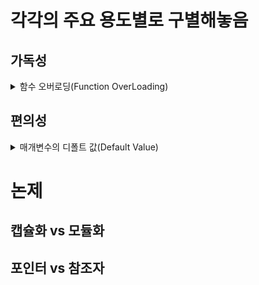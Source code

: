 # 각각의 주요 용도별로 구별해놓음

## 가독성
<details>
<summary>함수 오버로딩(Function OverLoading)</summary>
  
### 함수 호출 시 전달되는 인자를통해서 호출하고자 하는 함수의 구분이 가능하기 때문에 함수명이 같더라도 매개변수의 선언형태(인자의 개수 차이, 자료형 차이등)가 다르면 다른 함수로 정의
### 요약
함수 하나에 다양한 타입의 인자를 받을수 있게해서 가독성을 올림
### 용도
다형성과 사용자 편의를 제공하기 위한 용도
</details>

## 편의성
<details>
<summary>매개변수의 디폴트 값(Default Value)</summary>
  
### 매개변수의 값을 미리 지정하는 것
#### 용도
코드 작성의 편의성을 높이기위한 용도
</details>


# 논제

## 캡슐화 vs 모듈화

## 포인터 vs 참조자
